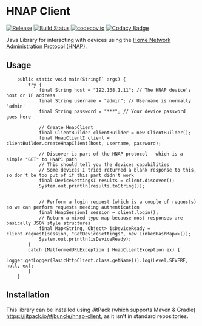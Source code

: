 # HNAP Client

[![Release](https://jitpack.io/v/jbuncle/hnap-client.svg)](https://jitpack.io/#jbuncle/hnap-client)
[![Build Status](https://travis-ci.org/jbuncle/hnap-client.svg?branch=master)](https://travis-ci.org/jbuncle/hnap-client)
[![codecov.io](https://codecov.io/github/jbuncle/hnap-client/coverage.svg?branch=master)](https://codecov.io/github/jbuncle/hnap-client?branch=master)
[![Codacy Badge](https://api.codacy.com/project/badge/Grade/62ce9ec96f0f4e3085661d69a5ca86e3)](https://www.codacy.com/app/jbuncle/hnap-client?utm_source=github.com&amp;utm_medium=referral&amp;utm_content=jbuncle/hnap-client&amp;utm_campaign=Badge_Grade)

Java Library for interacting with devices using the [Home Network Administration Protocol (HNAP)](https://en.wikipedia.org/wiki/Home_Network_Administration_Protocol).

## Usage

```
    public static void main(String[] args) {
        try {
            final String host = "192.168.1.11"; // The HNAP device's host or IP address
            final String username = "admin"; // Username is normally 'admin'
            final String password = "***"; // Your device password goes here

            // Create HnapClient
            final ClientBuilder clientBuilder = new ClientBuilder();
            final HnapClientI client = clientBuilder.createHnapClient(host, username, password);

            // Discover is part of the HNAP protocol - which is a simple "GET" to HNAP1 path
            // This should tell you the devices capabilities
            // Some devices I tried returned a blank response to this, so don't be too put of if this part didn't work
            final DeviceSettingsI results = client.discover();
            System.out.println(results.toString());


            // Perform a login request (which is a couple of requests) so we can perform requests needing authentication
            final HnapSessionI session = client.login();
            // Return a mixed type map because most responses are basically JSON style structures
            final Map<String, Object> isDeviceReady = client.request(session, "GetDeviceSettings", new LinkedHashMap<>());
            System.out.println(isDeviceReady);
        }
        catch (MalformedURLException | HnapClientException ex) {
            Logger.getLogger(BasicHttpClient.class.getName()).log(Level.SEVERE, null, ex);
        }
    }
```

## Installation

This library can be installed using JitPack (which supports Maven & Gradle)
https://jitpack.io/#jbuncle/hnap-client, as it isn't in standard repositories.